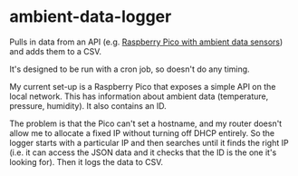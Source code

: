 # ambient-data-logger
Pulls in data from an API (e.g. [Raspberry Pico with ambient data sensors](https://github.com/johnheaven/pico-ambient-data-api/tree/main)) and adds them to a CSV.

It's designed to be run with a cron job, so doesn't do any timing.

My current set-up is a Raspberry Pico that exposes a simple API on the local network. This has information about ambient data (temperature, pressure, humidity). It also contains an ID.

The problem is that the Pico can't set a hostname, and my router doesn't allow me to allocate a fixed IP without turning off DHCP entirely. So the logger starts with a particular IP and then searches until it finds the right IP (i.e. it can access the JSON data and it checks that the ID is the one it's looking for). Then it logs the data to CSV.
